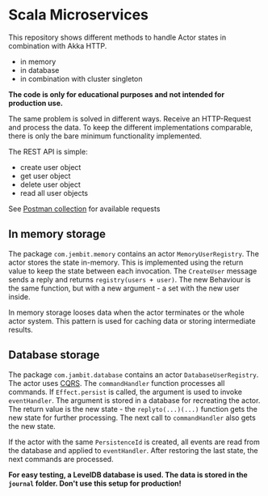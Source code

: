 Scala Microservices
===================

This repository shows different methods to handle Actor states in combination with Akka HTTP. 

- in memory
- in database
- in combination with cluster singleton

__The code is only for educational purposes and not intended for production use.__

The same problem is solved in different ways. Receive an HTTP-Request and process the data. To keep the different 
implementations comparable, there is only the bare minimum functionality implemented. 

The REST API is simple:
- create user object
- get user object
- delete user object
- read all user objects

See [Postman collection](./scala-microservice.postman_collection.json) for available requests


In memory storage
-----------------

The package `com.jembit.memory` contains an actor `MemoryUserRegistry`. The actor stores the state in-memory. This is 
implemented using the return value to keep the state between each invocation. The `CreateUser` message sends a reply
and returns `registry(users + user)`. The new Behaviour is the same function, but with a new argument - a set with the 
new user inside. 

In memory storage looses data when the actor terminates or the whole actor system. This pattern is used for caching 
data or storing intermediate results. 


Database storage
----------------

The package `com.jambit.database` contains an actor `DatabaseUserRegistry`. The actor uses 
[CQRS](https://martinfowler.com/bliki/CQRS.html). The `commandHandler` function processes all commands. If 
`Effect.persist` is called, the argument is used to invoke `eventHandler`. The argument is stored in a database for 
recreating the actor. The return value is the new state - the `replyto(...)(...)` function gets the new state for 
further processing. The next call to `commandHandler` also gets the new state.

If the actor with the same `PersistenceId` is created, all events are read from the database and applied to 
`eventHandler`. After restoring the last state, the next commands are processed.

__For easy testing, a LevelDB database is used. The data is stored in the `journal` folder. Don't use this setup for
production!__

